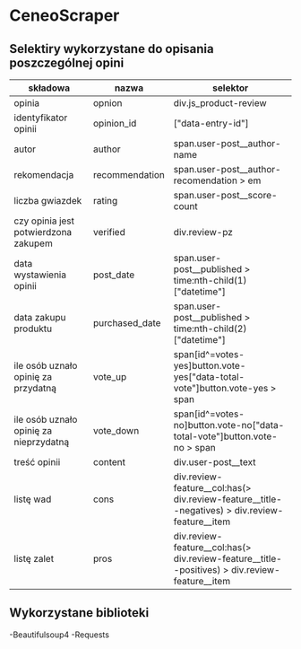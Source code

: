# CeneoScraper
## Selektiry wykorzystane do opisania poszczególnej opini

| składowa | nazwa | selektor |
| --- | --- | --- |
| opinia | opnion | div.js\_product-review |
| identyfikator opinii | opinion\_id | ["data-entry-id"] |
| autor | author | span.user-post\_\_author-name |
| rekomendacja | recommendation | span.user-post\_\_author-recomendation \> em |
| liczba gwiazdek | rating | span.user-post\_\_score-count |
| czy opinia jest potwierdzona zakupem | verified | div.review-pz |
| data wystawienia opinii | post\_date | span.user-post\_\_published \> time:nth-child(1)["datetime"] |
| data zakupu produktu | purchased\_date | span.user-post\_\_published \> time:nth-child(2)["datetime"] |
| ile osób uznało opinię za przydatną | vote\_up | span[id^=votes-yes]button.vote-yes["data-total-vote"]button.vote-yes \> span |
| ile osób uznało opinię za nieprzydatną | vote\_down | span[id^=votes-no]button.vote-no["data-total-vote"]button.vote-no \> span |
| treść opinii | content | div.user-post\_\_text |
| listę wad | cons | div.review-feature\_\_col:has(\> div.review-feature\_\_title--negatives) \> div.review-feature\_\_item |
| listę zalet | pros | div.review-feature\_\_col:has(\> div.review-feature\_\_title--positives) \> div.review-feature\_\_item |

## Wykorzystane biblioteki
-Beautifulsoup4
-Requests